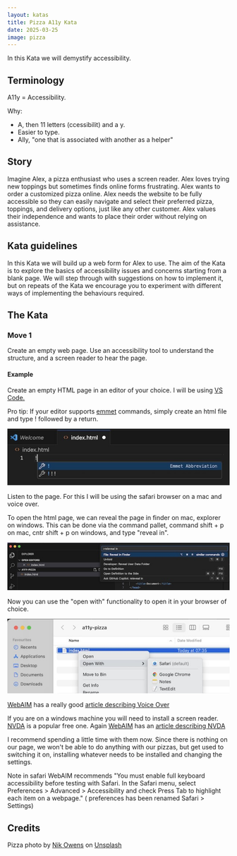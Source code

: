 ```yaml
---
layout: katas
title: Pizza A11y Kata
date: 2025-03-25
image: pizza
---
```

In this Kata we will demystify accessibility.

## Terminology

A11y = Accessibility. 

Why:
- A, then 11 letters (ccessibilit) and a y. 
- Easier to type. 
- Ally, "one that is associated with another as a helper"

## Story

Imagine Alex, a pizza enthusiast who uses a screen reader. Alex loves trying new toppings but sometimes finds online forms frustrating. Alex wants to order a customized pizza online. Alex needs the website to be fully accessible so they can easily navigate and select their preferred pizza, toppings, and delivery options, just like any other customer. Alex values their independence and wants to place their order without relying on assistance.

## Kata guidelines

In this Kata we will build up a web form for Alex to use. The aim of the Kata is to explore the basics of accessibility issues and concerns starting from a blank page. We will step through with suggestions on how to implement it, but on repeats of the Kata we encourage you to experiment with different ways of implementing the behaviours required.

## The Kata

### Move 1

Create an empty web page. Use an accessibility tool to understand the structure, and a screen reader to hear the page.

#### Example

Create an empty HTML page in an editor of your choice. I will be using [VS Code.](https://code.visualstudio.com)

Pro tip: If your editor supports [emmet](https://docs.emmet.io/cheat-sheet/) commands, simply create an html file and type ! followed by a return.

![Insert a blank HTML5 document with emmet by typing ! followed by return](/assets/katas/pizza/emmethtml.jpeg)

Listen to the page. For this I will be using the safari browser on a mac and voice over.

To open the html page, we can reveal the page in finder on mac, explorer on windows. This can be done via the command pallet, command shift + p on mac, cntr shift + p on windows, and type "reveal in".

![Reveal the file in VS Code by using command shift and p then reveal in](/assets/katas/pizza/reveal.jpeg)

Now you can use the "open with" functionality to open it in your browser of choice.

![Using open with to select a browser](/assets/katas/pizza/openwith.jpeg)

[WebAIM](https://webaim.org) has a really good [article describing Voice Over](https://webaim.org/articles/voiceover/)

If you are on a windows machine you will need to install a screen reader. [NVDA](https://www.nvaccess.org/download/) is a popular free one. Again [WebAIM](https://webaim.org) has an [article describing NVDA](https://webaim.org/articles/nvda/)

I recommend spending a little time with them now. Since there is nothing on our page, we won't be able to do anything with our pizzas, but get used to switching it on, installing whatever needs to be installed and changing the settings.

Note in safari WebAIM recommends "You must enable full keyboard accessibility before testing with Safari. In the Safari menu, select Preferences > Advanced > Accessibility and check Press Tab to highlight each item on a webpage." ( preferences has been renamed Safari > Settings)



## Credits

Pizza photo by [Nik Owens](https://unsplash.com/@nik_owens?utm_content=creditCopyText&utm_medium=referral&utm_source=unsplash) on [Unsplash](https://unsplash.com/photos/pizza-on-brown-wooden-table-40OJLYVWeeM?utm_content=creditCopyText&utm_medium=referral&utm_source=unsplash)
